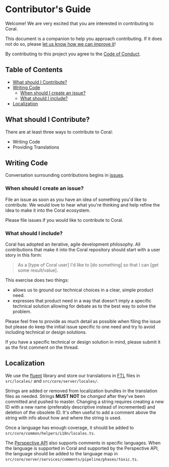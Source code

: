 # Contributor's Guide

Welcome! We are very excited that you are interested in contributing to Coral.

This document is a companion to help you approach contributing. If it does not
do so, please [let us know how we can improve it](https://github.com/coralproject/talk/issues)!

By contributing to this project you agree to the
[Code of Conduct](CODE_OF_CONDUCT.md).

<!-- START doctoc generated TOC please keep comment here to allow auto update -->
<!-- DON'T EDIT THIS SECTION, INSTEAD RE-RUN doctoc TO UPDATE -->
## Table of Contents

- [What should I Contribute?](#what-should-i-contribute)
- [Writing Code](#writing-code)
  - [When should I create an issue?](#when-should-i-create-an-issue)
  - [What should I include?](#what-should-i-include)
- [Localization](#localization)

<!-- END doctoc generated TOC please keep comment here to allow auto update -->

## What should I Contribute?

There are at least three ways to contribute to Coral:

- Writing Code
- Providing Translations

## Writing Code

Conversation surrounding contributions begins in
[issues](https://github.com/coralproject/talk/issues).

### When should I create an issue?

File an issue as soon as you have an idea of something you'd like to contribute.
We would love to hear what you're thinking and help refine the idea to make it
into the Coral ecosystem.

Please file issues if you would like to contribute to Coral.

### What should I include?

Coral has adopted an iterative, agile development philosophy. All contributions
that make it into the Coral repository should start with a user story in this
form:

> As a [type of Coral user] I'd like to [do something] so that I can [get some result/value].

This exercise does two things:

- allows us to ground our technical choices in a clear, simple product need.
- expresses that product need in a way that doesn't imply a specific technical
  solution allowing for debate as to the best way to solve the problem.

Please feel free to provide as much detail as possible when filing the issue but
please do keep the initial issue specific to one need and try to avoid including
technical or design solutions.

If you have a specific technical or design solution in mind, please submit it as
the first comment on the thread.

## Localization

We use the [fluent](http://projectfluent.org/) library and store our
translations in [FTL](http://projectfluent.org/fluent/guide/) files in
`src/locales/` and `src/core/server/locales/`.

Strings are added or removed from localization bundles in the translation files
as needed. Strings **MUST NOT** be _changed_ after they've been committed and
pushed to master. Changing a string requires creating a new ID with a new name
(preferably descriptive instead of incremented) and deletion of the obsolete ID.
It's often useful to add a comment above the string with info about how and
where the string is used.

Once a language has enough coverage, it should be added to
`src/core/common/helpers/i18n/locales.ts`.

The [Perspective API](https://github.com/conversationai/perspectiveapi/blob/master/2-api/methods.md#analyzecomment-request)
also supports comments in specific languages. When the language is supported in
Coral and supported by the Perspective API, the language should be added to the
language map in `src/core/server/services/comments/pipeline/phases/toxic.ts`.
